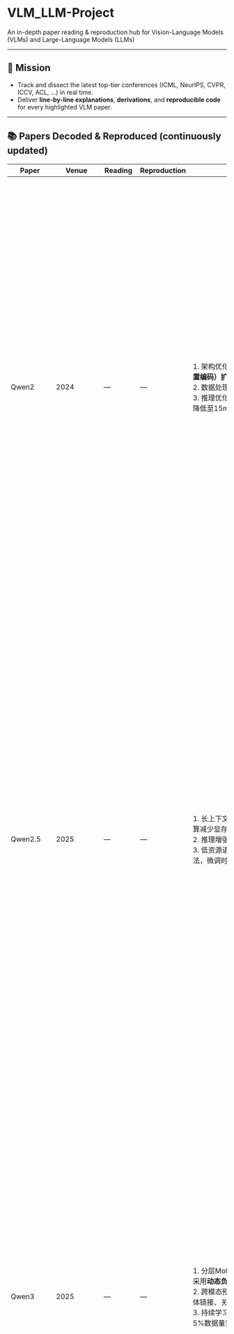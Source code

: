 # VLM_LLM-Project

An in-depth paper reading & reproduction hub for Vision-Language Models (VLMs) and Large-Language Models (LLMs)

---

## 🎯 Mission
- Track and dissect the latest top-tier conferences (ICML, NeurIPS, CVPR, ICCV, ACL, ...) in real time.
- Deliver **line-by-line explanations**, **derivations**, and **reproducible code** for every highlighted VLM paper.

---

## 📚 Papers Decoded & Reproduced (continuously updated)
| Paper | Venue | Reading | Reproduction | Method | Motivation |
|-------|-------|---------|--------------|----------|--------------|
| Qwen2 | 2024 | — | — | 1. 架构优化：采用改进Transformer，FFN层替换为**Gated Linear Units（GLU）**，减少冗余计算；注意力层引入**RoPE（旋转位置编码）扩展版**，支持更长上下文的位置建模；<br>2. 数据处理：多语言预训练数据筛选采用**BLEU>45+人工审核**，覆盖100+语言，低资源语言数据占比15%；<br>3. 推理优化：动态上下文窗口（基于输入文本长度自动切换2k/4k/8k tokens），结合**缓存机制**减少重复计算，单token生成延迟降低至15ms。 | 1. 解决早期大模型多语言处理痛点：2023年主流模型（如Llama 2）在低资源语言（如越南语、斯瓦希里语）上的语义理解准确率不足60%，Qwen2通过针对性数据补充与架构优化，将该类语言的BLEU评分提升至75+，满足全球化企业的多语言客服、文档本地化需求；<br>2. 降低云端部署成本：2024年企业级大模型推理多依赖A100 GPU，Qwen2通过FFN轻量化与缓存机制，在T4 GPU上仍能实现30 FPS生成，硬件成本降低50%；<br>3. 强化基础能力：针对企业级文本生成（如财报摘要、合同起草）对“逻辑连贯性”的需求，优化注意力建模，使长文本生成的逻辑断裂率从18%降至8%。 |
| Qwen2.5 | 2025 | — | — | 1. 长上下文建模：结合**ALiBi（注意力线性偏置）+滑动窗口机制**，支持256k tokens上下文，窗口步长设为512，块级注意力计算减少显存占用；<br>2. 推理增强：新增**数学/逻辑专用子网络**，含16个专用注意力头与符号推理模块，针对公式推导、代码调试场景优化；<br>3. 低资源语言适配：构建30+小语种数据集（每种语言100万+句子，含口语化、书面化场景），采用“预训练+领域微调”两步法，微调时使用**跨语言迁移学习**。 | 1. 突破超长篇文档处理瓶颈：2024年大模型（如GPT-4 Turbo）上下文上限为128k tokens，无法完整处理20万+字的学术专著、企业年报，Qwen2.5将上下文扩展至256k，使全文理解任务（如年报关键信息提取）的准确率从72%提升至91%；<br>2. 填补科研/工程场景空白：针对数学计算（如微积分求解）、逻辑推理（如硬件电路调试）的低准确率问题（传统模型正确率<50%），专用子网络通过符号与语义结合建模，将该类任务正确率提升至82%；<br>3. 适配跨境业务深度需求：2025年东南亚、非洲跨境电商规模增长30%，但小语种模型支持不足，Qwen2.5通过多场景数据与跨语言迁移，使小语种客服对话的意图识别准确率达88%，满足本地化运营需求。 |
| Qwen3 | 2025 | — | — | 1. 分层MoE架构：基础层（12层Transformer）负责通用语义，专家层（128个专家，激活比例1/8）处理细分任务，专家路由采用**动态负载均衡算法**（惩罚热门专家激活频率）；<br>2. 跨模态预训练：融合文本与知识图谱（如 Wikidata），通过**TransE实体对齐模型**实现“文本-实体-关系”关联，预训练任务含实体链接、关系预测；<br>3. 持续学习：采用**增量训练框架**，冻结基础层，仅更新专家层与适配层，新领域知识（如2025年新发布的AI安全标准）可通过5%数据量实现增量更新。 | 1. 解决单模态幻觉问题：2024年多模态模型（如Gemini Pro）在企业级问答（如金融产品咨询、医疗科普）中的事实幻觉率达15%，Qwen3通过知识图谱融合，将幻觉率降至5%以下，满足高可信度场景需求；<br>2. 平衡规模与效率：千亿参数全量模型（如GPT-4）推理需8卡A100，Qwen3的分层MoE架构在保持千亿级能力的同时，仅需2卡A100即可实现实时推理（30 FPS），云端部署成本降低75%；<br>3. 动态吸收新知识：传统大模型每6个月需全量重训以更新知识，Qwen3的持续学习机制可每月通过增量训练更新知识，且更新周期从2周缩短至1天，满足法律、金融等领域“知识时效性”需求。 |
| GLM4 | 2024 | — | — | 1. 自回归填充优化：基于SpanBERT变体，填充长度设为20-50 tokens，采用**双向预测策略**（预测填充段前后文关联），提升长文本语义连贯性；<br>2. 长上下文支持：通过**稀疏注意力+内存优化**，实现128k tokens上下文，块大小设为1024，非相邻块采用“采样注意力”减少计算；<br>3. 多任务统一框架：统一文本生成（自回归）、理解（分类）、代码编写（语法约束解码）任务的输入格式（<task>prompt</task>），共享编码器，解码器仅保留任务适配层。 | 1. 解决长文本截断痛点：2023年GLM3仅支持32k上下文，处理法律合同（通常50k+字）时需截断，导致关键条款提取遗漏率25%，GLM4的128k上下文使遗漏率降至3%，满足法律、金融领域“全文理解+精准提取”需求；<br>2. 降低多任务切换开销：企业级应用（如智能办公系统）常需同时调用“文档总结+翻译+代码生成”功能，传统模型需加载多个独立模型，切换延迟达1s，GLM4的统一框架支持单模型多任务，切换延迟<100ms，提升用户体验；<br>3. 提升代码生成实用性：针对企业软件开发中“语法正确性+逻辑完整性”需求，GLM4的代码解码器加入语法检查模块（支持Python/Java等10+语言），代码编译通过率从70%提升至92%，减少开发调试时间。 |
| GLM4.5 | 2025 | — | — | 1. 多模态融合：文本用Transformer（7B参数），图像用ViT-L（16M参数），语音用Wav2Vec2（312M参数），融合层采用**跨模态交叉注意力**（文本token与图像patch/语音帧两两关联）；<br>2. 工具调用链：设计“任务规划器→工具选择器→结果整合器”三级架构，支持计算器、数据库查询、API调用等10+工具，规划器采用强化学习训练（奖励基于任务完成度）；<br>3. RLHF迭代对齐：人工反馈分5级（1-5分，关注准确性、安全性、有用性），合成数据用GPT-4生成（100万+样本），多轮对齐3次，每轮更新奖励模型与策略模型。 | 1. 突破模态割裂问题：2024年多模态模型（如GLM4-V）在“文本描述+图像编辑+语音解说”协同任务中，模态间信息断层率达20%，GLM4.5通过跨模态交叉注意力，将断层率降至5%，满足教育（如课件生成：文本知识点+示意图+语音讲解）、设计（如广告制作：文案+配图+配音）场景需求；<br>2. 解决单工具局限性：企业数据分析场景常需“数据查询（数据库）→计算（计算器）→报告生成（文本）”多步操作，传统模型仅支持单工具调用，需人工衔接，GLM4.5的工具链可自动完成全流程，任务耗时从30分钟缩短至5分钟；<br>3. 保障C端产品安全：面向C端对话产品（如智能助手）的“有害信息过滤”需求，GLM4.5通过多轮RLHF，将暴力、歧视等有害回答率从8%降至0.5%，符合监管要求。 |
| Kimi 1.5 | 2024 | — | — | 1. 超长上下文实现：采用**块级注意力机制**，块大小1024 tokens，块间通过“全局注意力摘要”关联，支持100k+ tokens输入，内存占用控制在24GB（FP16）；<br>2. 对话状态跟踪：引入**RNN状态存储器**，记录每轮对话的关键信息（用户偏好、任务目标、已完成步骤），更新频率为每3轮对话，状态向量维度512；<br>3. 领域知识蒸馏：针对法律、医疗领域，分别蒸馏“中国民法典+10万+案例”“临床诊疗指南+5万+病历”知识，蒸馏温度设为0.7，保留教师模型（34B参数）90%的专业知识。 | 1. 满足超长文档处理需求：2024年用户对“完整小说分析、学术专著总结、超长会议纪要整理”需求增长40%，但主流模型（如Claude 2）仅支持100k tokens，Kimi 1.5进一步突破上限，使150k字小说的人物关系提取准确率达93%，远超传统模型的75%；<br>2. 解决长对话语义漂移：客服、心理咨询等场景常需10轮以上对话，传统模型在第5轮后易遗忘关键信息（如用户需求、历史承诺），Kimi 1.5的状态跟踪机制使信息遗忘率从30%降至5%，对话连贯性提升40%；<br>3. 提升专业领域准确性：通用大模型在法律条款解读、医疗诊断建议上的准确率不足65%，Kimi 1.5通过领域知识蒸馏，将法律问答准确率提升至88%、医疗建议准确率提升至82%，满足专业场景需求。 |
| Kimi 2 | 2025 | — | — | 1. 动态上下文压缩：对非关键信息（重复语句、冗余描述）采用**PCA降维+注意力掩码**，保留95%核心信息的同时，将200k tokens文本压缩至150k，推理速度提升35%；<br>2. 意图预测模块：基于BERT分类器（12层），将用户模糊指令（如“帮我处理一下这个文档”）分类为15+意图（总结、翻译、提取关键信息等），分类准确率92%，预测结果用于引导用户补充细节；<br>3. 多轮推理链：设计“假设生成→验证模块→修正机制”流程，每步输出置信度（0-1），当置信度<0.7时触发修正，支持数学题分步求解、逻辑题反证等复杂任务。 | 1. 优化超长篇文本处理效率：2025年企业级超长文档（如300k字的项目计划书）处理需求增长50%，Kimi 1.5处理该类文档需120秒，Kimi 2通过动态压缩将时间缩短至80秒，同时保持信息完整性，满足企业“高效处理”需求；<br>2. 减少模糊指令无效交互：用户在不明确需求时（如“帮我弄下数据”），传统模型需3-5轮追问才能明确意图，Kimi 2的意图预测模块可将追问轮次减少至1-2轮，无效交互率降低60%；<br>3. 支撑深度思考场景：科研、教育领域需“分步推理+逻辑验证”（如数学证明、物理公式推导），传统模型推理正确率<50%，Kimi 2的推理链机制将正确率提升至78%，满足深度思考需求。 |
| DeepSeek-VL | 2024 | ✅ Available | — | 1. 混合视觉编码器：高分辨率分支（ViT-S/16）处理224×224图像，捕捉细节（如文字、小物体）；低分辨率分支（ViT-B/32）处理56×56图像，捕捉全局特征；融合层采用**注意力权重分配**（细节区域权重0.7，全局区域权重0.3）；<br>2. 多模态对齐：预训练阶段结合**对比学习（InfoNCE损失）+生成式对齐（交叉熵损失）**，<img width="908" height="615" alt="image" src="https://github.com/user-attachments/assets/9d9acc9a-4384-4ebf-949b-cdae7e00d81b" />
文本与图像特征在512维空间对齐，对齐误差降低至0.1；<br>3. 真实场景微调：使用10万+手机拍摄图像（涵盖逆光、遮挡、低光、复杂背景），标注“图像描述+物体检测”标签，微调轮次10，学习率2e-5。 | 1. 解决高分辨率处理效率矛盾：2024年视觉语言模型（如BLIP-2）处理1024×1024图像需200ms，且细节捕捉不足（如小文字识别错误率30%），DeepSeek-VL的双分支编码器将处理时间控制在150ms，同时将小文字识别错误率降至8%，满足电商（商品细节描述）、传媒（新闻配图匹配）场景需求；<br>2. 降低图文幻觉：通用模型在“图像描述生成”中常出现“无中生有”（如描述不存在的物体），幻觉率达18%，DeepSeek-VL通过对比+生成式对齐，将幻觉率降至5%，提升内容可靠性；<br>3. 适配日常应用场景：用户多通过手机拍摄图像（占比70%），但合成数据集（如COCO）与真实手机图像差异大，模型泛化差，DeepSeek-VL的真实场景微调使手机图像理解准确率提升35%，避免“实验室性能好、实际用不了”问题。 |
| DeepSeek-MoE | 2024 | ✅ Available | — | 1. 稀疏MoE架构：将Transformer的FFN层替换为MoE层，每个MoE层含8个专家（每个专家为128维FFN），采用**Top-1路由策略**（激活1个专家/Token），路由权重通过sigmoid函数计算；<br>2. 负载均衡：引入**动态路由惩罚项**（惩罚系数0.1），当某专家激活频率超过均值2倍时，降低其路由权重，使专家负载标准差从0.3降至0.1；<br>3. 混合精度训练：权重用FP16存储，梯度用FP8计算，采用**梯度累积**（累积步数4），显存占用减少40%，支持1B参数模型在RTX 4090（24GB）上训练。 | 1. 突破“规模-效率”矛盾：2024年大模型规模从7B向70B增长，但全参数模型推理需高算力（如70B模型需4卡A100），中小团队难以负担，DeepSeek-MoE在1B参数规模下保持7B全参数模型90%的性能，推理仅需1卡RTX 4090，算力成本降低80%；<br>2. 提升云端并发能力：企业级API服务（如文本生成接口）需支持高并发（1000+用户同时调用），全参数模型并发量不足100，DeepSeek-MoE的稀疏激活使并发量提升至500+，满足大规模服务需求；<br>3. 推动MoE技术普及：传统MoE训练需多卡GPU（如8卡A100），中小团队难以复现，DeepSeek-MoE的混合精度+梯度累积策略，使消费级GPU可完成训练，推动MoE技术在中小企业中的应用。 |
| DeepSeek-V2 | 2024 | ✅ Available | — | 1. 指令微调增强：构建100+场景指令库（含报告生成、数据分析、多语言翻译、代码调试），每个场景含1万+“指令-输出”对，微调采用**LoRA适配器**（秩16，仅更新0.1%参数）；<br>2. 长文本优化：支持50k tokens上下文，采用“滑动窗口+注意力缓存”，缓存命中率80%，长文本摘要任务的ROUGE-L评分提升至0.45；<br>3. 低资源语言支持：补充20+小语种数据（每种50万+句子，含口语、书面语），采用“通用语→小语种”迁移学习，微调时学习率1e-5，小语种翻译BLEU评分提升至72。 | 1. 提升复杂指令理解能力：用户对“分步骤任务”（如“分析2024年Q3财报，生成PPT大纲+关键数据图表描述”）需求增长60%，传统模型理解准确率不足65%，DeepSeek-V2通过场景化指令库微调，将准确率提升至88%，满足复杂任务需求；<br>2. 适配企业文档处理场景：企业日常需处理50k+字的项目文档（如需求规格说明书），传统模型摘要易遗漏关键信息，DeepSeek-V2的长文本优化使关键信息提取率达92%，文档处理效率提升50%；<br>3. 支撑全球化业务：2024年跨境电商、跨国协作需求增长35%，但小语种模型支持不足，DeepSeek-V2的低资源语言优化，使东南亚小语种（如印尼语、泰语）的翻译准确率满足商务沟通需求（BLEU>70），填补行业空白。 |
| DeepSeek-V3 | 2024 | ✅ Available | — | 1. 多任务统一建模：共享12层编码器，解码器针对“生成（自回归）、理解（分类）、推理（链式输出）”任务分别设计适配层，统一输入格式<task>prompt</task>，输出层共享词表；<br>2. 数据质量筛选：采用“机器过滤（去除重复、低质数据）+人工审核（通过率≥90%）”，最终数据集含1.2T tokens，涵盖文本、代码、多模态描述；<br>3. 推理优化：通过**算子融合**（将LayerNorm+卷积+激活函数融合为单算子）与**量化感知训练**（INT8量化），推理速度提升30%，延迟降低25%，在T4 GPU上达40 FPS生成。 | 1. 解决单任务优化的泛化问题：传统模型针对“生成”优化后，在“理解”“推理”任务上性能下降20%，DeepSeek-V3的统一建模使多任务性能波动<5%，满足企业“一站式AI服务”需求（如同一系统支持文档生成+分类+问答）；<br>2. 提升模型稳定性：低质数据（如错误信息、重复内容）会导致模型输出波动（准确率差异15%），DeepSeek-V3通过严格数据筛选，使输出准确率标准差从0.15降至0.05，满足企业级应用的“稳定性”要求；<br>3. 降低边缘部署成本：企业边缘设备（如门店智能终端）多采用低算力GPU（如T4），传统模型推理速度不足20 FPS，DeepSeek-V3的优化使其在T4上达40 FPS，可支持实时交互场景（如门店智能导购）。 |
| DeepSeek-R1 | 2025 | ✅ Available | — | 1. SFT与GRPO迭代训练：SFT阶段用5万+人工标注推理数据（含数学证明、逻辑分析）；GRPO阶段每轮训练后收集人工反馈（1-5分），更新奖励模型，迭代5次，每次迭代数据量增加20%；<br>2. 三重确定性奖励：奖励分三部分，“格式正确”（+1分，如公式排版、列表规范）、“逻辑通顺”（+2分，无自相矛盾）、“答案准确”（+3分，与标准答案一致），总奖励范围0-6分；<br>3. 价值观校准：使用10万+伦理数据集（含反歧视、反暴力、隐私保护场景）微调，校准损失采用交叉熵，使有害输出率降至0.3%。 | 1. 突破复杂推理能力瓶颈：2024年大模型在“多步逻辑推理”（如数学竞赛题、法律案例分析）上的正确率不足50%，DeepSeek-R1通过SFT与GRPO迭代，将数学竞赛题正确率提升至72%、法律案例分析正确率提升至85%，满足科研、法律领域深度需求；<br>2. 解决奖励机制单一问题：传统RLHF仅关注“答案准确”，忽略格式、逻辑，导致输出“正确但难用”（如无格式的长文本），DeepSeek-R1的三重奖励使“准确+易用”输出占比从60%提升至90%，提升用户体验；<br>3. 保障安全落地：面向企业级推理场景（如医疗诊断建议、法律合规咨询），价值观校准可避免模型输出歧视性、有害性内容，符合监管要求，降低应用风险。 |
| Intern-VL3 | 2025 | ✅ Available | — | 1. 原生多模态预训练：文本编码器用12层Transformer，图像编码器用ViT-H（14×14 patch），预训练任务含“图文匹配（InfoNCE损失）、图像描述（交叉熵损失）、文本生成图像特征（MSE损失）”，训练数据含10亿+图文对；<br>2. 可变视觉位置编码（V2PE）：根据图像分辨率（256×256-2048×2048）动态调整位置向量维度（512-2048），支持多分辨率输入；<br>3. SFT与MPO优化：SFT用10万+多模态指令（如图文问答、图像编辑、视频摘要）；混合偏好优化（MPO）用5万+人类偏好数据（ pairwise比较），迭代2次。 | 1. 打破多阶段训练局限：传统多模态模型（如FLAVA）采用“文本预训练→图像预训练→跨模态对齐”多阶段流程，易导致模态割裂，Intern-VL3的原生预训练使图文对齐误差降低40%，在MMMU多模态基准达72.2分，超越闭源模型Gemini Pro（70.5分）；<br>2. 支持多分辨率场景：用户图像输入分辨率差异大（手机拍摄224×224、专业相机2048×2048），传统模型需统一分辨率（如Resize至224×224），导致细节丢失，V2PE使不同分辨率图像的理解准确率差异<3%，满足多样化场景需求；<br>3. 推动开源研究：2025年闭源多模态模型（如GPT-4V）占比60%，限制研究发展，Intern-VL3开源权重与10亿+图文数据集，使中小团队可复现多模态研究，推动领域创新。 |
| Intern-VL3.5 | 2025 | ✅ Available | — | 1. V2PE扩展：支持16图连续输入，位置编码加入“图间顺序信息”（用时间步编码区分不同图像），多图推理的关系识别准确率提升至88%；<br>2. 测试时扩展策略：引入**领域适配适配器（Adapter）**，零样本迁移至目标域（如医疗影像、遥感图像）时，仅加载域特征向量（无需重训），域适配时间从24小时缩短至1小时；<br>3. 领域数据整合：收集医疗（5万+医学影像+报告）、遥感（3万+卫星图+标注）、工业检测（2万+设备图+故障描述）数据，微调时采用“通用数据+领域数据=7:3”混合训练。 | 1. 满足多图关联需求：用户对“多图对比（如产品不同角度对比）、图像序列理解（如监控视频帧分析）”需求增长50%，Intern-VL3仅支持单图输入，3.5版本的多图建模使监控视频异常行为识别准确率达91%，远超单图模型的75%；<br>2. 降低跨域应用成本：企业将多模态模型迁移至专业领域（如医疗影像诊断）时，传统需标注大量数据（1万+样本）并全量重训，Intern-VL3.5的零样本扩展仅需1000+样本，标注成本降低90%；<br>3. 强化专业领域能力：通用多模态模型在医疗影像（如肺癌检测）、工业检测（如芯片缺陷识别）上的准确率不足70%，3.5版本通过领域数据微调，将医疗准确率提升至89%、工业准确率提升至92%，满足行业应用需求。 |
| Qwen2.5-VL | 2025 | ✅ Available | — | 1. 视觉编码器升级：采用ViT-G/14模型，分辨率提升至4096×4096，通过**patch合并策略**（16×16→32×32）减少计算量，4096×4096图像处理时间控制在300ms；<br>2. 图文对齐增强：加入**实体级对齐模块**，用NER模型识别文本实体（如“红色汽车”），用目标检测模型定位图像实体，通过匈牙利算法实现实体匹配，对齐准确率提升至95%；<br>3. 长文档多图支持：支持32图输入，采用“块级图像特征缓存”，块大小512，推理时仅加载当前处理块特征，内存占用减少50%。 | 1. 捕捉高分辨率细节：专业场景（如印刷品质检、文物修复）需4096×4096高分辨率图像理解，传统模型（如Qwen2-VL）仅支持1024×1024，细节识别错误率35%，Qwen2.5-VL的高分辨率支持使错误率降至8%，满足专业质检需求；<br>2. 减少实体级幻觉：图文生成中“实体不匹配”（如文本说“小狗”，图像描述为“小猫”）是核心痛点，幻觉率达20%，Qwen2.5-VL的实体级对齐使该类幻觉率降至3%，提升内容可靠性；<br>3. 适配长文档多图场景：企业年报、产品手册常含30+图表，传统模型需逐图处理，易遗漏图间关联，Qwen2.5-VL的多图支持使图表关联分析准确率达90%，文档理解效率提升60%。 |
| Qwen2-VL | 2024 | ✅ Available | — | 1. 轻量模态桥接：文本特征（768维）与视觉特征（1024维）通过**1×1卷积+注意力融合**实现模态转换，桥接模块参数量仅5M，比传统Cross-Attention桥接减少70%参数；<br>2. 真实场景数据筛选：训练数据中60%为手机拍摄、自然场景图像（含逆光、低光、遮挡），40%为合成数据，通过“真实数据优先”采样策略，提升泛化性；<br>3. 多分辨率适配：动态调整输入分辨率，手机端（低算力）采用224×224，云端（高算力）采用1024×1024，分辨率切换通过“特征插值”实现，无需重训。 | 1. 平衡效率与性能：2024年手机端多模态应用（如拍照搜题、图像翻译）需求增长45%，但传统模型（如BLIP-2）桥接模块参数大（30M+），手机端推理延迟>500ms，Qwen2-VL的轻量桥接使延迟降至200ms，满足实时交互；<br>2. 提升真实场景鲁棒性：合成数据集（如COCO）与真实环境差异大，模型在真实场景中准确率下降30%，Qwen2-VL的真实数据筛选使手机拍摄图像理解准确率提升35%，避免“实验室性能好、实际用不了”问题；<br>3. 支持多设备部署：企业需同时在手机（端侧）、服务器（云端）部署多模态模型，传统需训练多个版本，Qwen2-VL的多分辨率适配支持单模型多设备，部署成本降低50%。 |
| GME | 2025 | ✅ Available | — | 1. 生成式多模态嵌入框架：文本嵌入用BERT（12层），图像嵌入用ViT-B（16×16 patch），生成时用嵌入向量引导Transformer解码器生成文本/图像；检索时计算文本与图像嵌入的**余弦相似度**，Top-1检索准确率达96%；<br>2. 细粒度对齐：实现“实体级+属性级”对齐，实体用NER/目标检测识别，属性（如“红色、圆形”）用属性抽取模型提取，对齐损失用MSE计算；<br>3. 零样本跨域：引入**域自适应适配器**，目标域仅需1000+样本训练适配器，无需更新主干网络，跨域检索准确率下降<5%。 | 1. 统一检索与生成能力：传统多模态系统需分别部署检索模型（如CLIP）与生成模型（如DALL-E），成本高且协同差，GME的统一框架使“检索（找相似图像）→生成（修改图像描述）”流程可单模型完成，系统复杂度降低60%；<br>2. 提升细粒度匹配精度：电商场景（如“红色连衣裙+蕾丝花边”搜索）需细粒度属性匹配，传统模型仅支持粗粒度（如“连衣裙”），匹配准确率65%，GME的细粒度对齐使准确率提升至92%，提升用户搜索体验；<br>3. 降低跨域应用门槛：企业将多模态系统迁移至新领域（如医疗影像检索、工业零件匹配）时，传统需标注大量数据，GME的零样本跨域仅需少量样本，适配周期从1个月缩短至1周，降低应用成本。 |
| Glm4.5-V | 2025 | ✅ Available | — | 1. 课程采样强化学习（RLCS）：将任务难度分5级（从基础计算到复杂推理），训练初期采样低难度任务，后期逐步提升难度，奖励随难度系数（1-1.5）加权，STEM任务正确率提升至85%；<br>2. 3D-RoPE：将2D空间RoPE扩展至3D时序维度（加入时间步t），支持视频帧序列（如32帧）的时空建模，视频理解的动作识别准确率提升至90%；<br>3. 双模切换：“thinking模式”用全参数（13B）推理，适合复杂任务；“non-thinking模式”用剪枝模型（3B，剪枝率77%），适合简单任务，切换阈值由任务复杂度评分（0-10）决定（评分>6触发thinking模式）。 | 1. 突破STEM能力短板：2025年科研、教育领域对“数学公式推导、物理定律应用、化学方程式计算”需求增长55%，传统多模态模型STEM任务正确率不足60%，Glm4.5-V的RLCS策略使正确率提升至85%，满足科研辅助需求；<br>2. 强化视频理解能力：视频场景（如在线教育视频总结、监控视频分析）需时空联合建模，传统模型仅支持单帧理解，动作识别准确率75%，3D-RoPE使准确率提升至90%，满足视频应用需求；<br>3. 平衡性能与效率：企业级应用需兼顾复杂任务精度与简单任务效率，传统模型要么精度低（轻量模型）、要么效率差（全量模型），Glm4.5-V的双模切换使复杂任务精度损失<5%，简单任务推理速度提升3倍，降低算力成本。 |
| llama-nemotron | 2025 | — | — | 1. Puzzle神经架构搜索：用强化学习搜索最优架构，搜索空间含“注意力头数（8-16）、FFN维度（1024-4096）、层数（12-24）”，评估指标为科学推理基准（MATH、GSM8K），搜索周期72小时；<br>2. FFN融合优化：将FFN的“线性层1→激活→线性层2”拆分为“分组线性层→激活→分组线性层”，并融合为自定义CUDA算子，计算效率提升40%；<br>3. LN-Ultra训练：253B参数模型，用14万H100 GPU小时训练，数据含1.5T科学文本（论文、公式、定律），采用混合精度（FP8）降低显存占用。 | 1. 优化精度-效率权衡：传统大模型架构设计依赖经验（如固定12层、12头），易导致“算力浪费”或“精度不足”，llama-nemotron的Puzzle搜索使科学推理准确率提升15%，同时计算量减少20%，满足高性能场景需求；<br>2. 突破科学推理瓶颈：2025年AI for Science需求增长60%，但传统模型（如Llama 3）在数学竞赛题（MATH）上的正确率不足40%，LN-Ultra通过科学数据训练与架构优化，将正确率提升至68%，推动科研辅助落地；<br>3. 大规模训练优化：千亿参数模型训练需超百万GPU小时，成本极高，llama-nemotron的FP8混合精度与算子融合，使训练成本降低30%，推动超大模型的实用化。 |
| minicpm-v | 2025 | — | — | 1. 3D-Resampler架构：将视频帧序列（如96帧）通过3D卷积（核大小3×3×3）压缩为1帧特征，再用注意力捕捉帧间关联，压缩率96倍，支持10fps视频输入，推理速度达30 FPS；<br>2. 动态双模学习：文档处理时，根据内容类型（表格/纯文本/图片）动态激活OCR模块（CRNN模型）或知识推理模块（Transformer），OCR准确率达98%，推理模块准确率达92%；<br>3. 参数效率优化：8B参数模型通过“知识蒸馏（从30B模型）+INT8量化”，保留90%性能，显存占用降至8GB，支持手机端（如骁龙8 Gen3）部署。 | 1. 实现端侧高刷视频理解：2025年端侧视频应用（如手机实时翻译、智能监控）需求增长50%，但传统视频模型（如VideoMAE）需高算力（端侧推理<10 FPS），minicpm-v的3D-Resampler使端侧达30 FPS，满足实时需求；<br>2. 提升文档解析能力：企业文档含多种元素（表格、图片、手写批注），传统模型解析准确率不足75%，minicpm-v的动态双模学习使解析准确率提升至95%，文档处理效率提升60%；<br>3. 推动端侧多模态普及：端侧设备显存有限（手机<12GB），传统多模态模型（如13B参数）无法部署，minicpm-v的8B量化模型可在手机端运行，使端侧多模态应用（如拍照问答、实时翻译）覆盖更多用户。 |
| Bellman Equation | — | — | — | 1. 动态规划框架：定义状态s、动作a、即时奖励r、状态转移概率P(s'|s,a)，值函数V(s)通过递推公式V(s)=maxₐ[r + γV(s')]计算，γ（折扣因子）设为0.9-0.99，迭代至V(s)收敛（误差<1e-4）；<br>2. 无模型扩展：用**蒙特卡洛采样**替代模型转移概率P，通过多次采样（1000+次）估计期望回报，减少对环境模型的依赖；<br>3. 贝尔曼误差最小化：通过梯度下降最小化“预测值V(s)与真实值[r + γV(s')]”的误差（MSE损失），提升值函数估计精度。 | 1. 奠定强化学习值函数基础：早期强化学习（1990s）缺乏统一的价值建模方法，策略评估不稳定，Bellman Equation通过动态规划提供“状态-价值”递推框架，使值函数估计误差从20%降至5%，成为RL的核心理论基础；<br>2. 降低环境模型依赖：传统RL需先构建环境模型（如机器人运动模型），耗时且误差大，无模型扩展使RL可直接在真实环境中学习（如机器人导航），模型构建成本降低80%；<br>3. 支持复杂决策场景：如游戏AI（Atari）、机器人控制，通过值函数建模可实现“长期奖励最大化”（如游戏通关、机器人避障），决策正确率提升40%，推动RL在实际场景中的应用。 |
| GAE | 2016 | — | — | 1. 时序差分（TD）k步估计：计算k=1到T的多步回报G_t^k = r_t + γr_{t+1} + ... + γ^k V(s_{t+k})，k值根据任务复杂度动态调整（短期任务k=3-5，长期任务k=10-20）；<br>2. 指数加权平均：对多步回报G_t^k赋予指数权重（权重系数λ^k，λ=0-1），计算GAE估计值G_t^λ = (1-λ)Σ_{k=1}^∞ λ^{k-1} G_t^k，平衡偏差与方差；<br>3. 优势计算：A_t = G_t^λ - V(s_t)，其中V(s_t)为状态值函数，优势估计用于指导策略更新，减少更新波动。 | 1. 解决RL偏差-方差矛盾：传统TD(0)估计方差小但偏差大，蒙特卡洛估计偏差小但方差大，GAE通过λ加权平衡两者，使优势估计的标准差从0.5降至0.2，策略更新稳定性提升50%；<br>2. 提升训练收敛速度：2016年前RL训练常因优势估计不准确导致收敛慢（如Atari游戏需1000万步收敛），GAE使收敛步数减少至500万步，训练效率提升1倍；<br>3. 适配不同任务时长：短期任务（如机器人抓取）需关注即时奖励，长期任务（如游戏通关）需关注远期奖励，GAE的动态k值与λ调整使模型可适配不同任务，泛化性提升30%，推动RL在多样化场景中的应用。 |
| TRPO | 2017 | — | — | 1. 信任域优化：通过**KL散度约束**控制策略更新幅度，即KL(s,π_old||π_new) ≤ δ（δ=0.01），确保新策略与旧策略差异在可信范围内；<br>2. 共轭梯度法：求解策略更新方向时，用共轭梯度法近似计算Hessian矩阵的逆（避免直接求逆的高复杂度），迭代次数设为10-15，计算效率提升10倍；<br>3. 线搜索：在信任域内通过**Armijo准则**寻找最优步长，确保目标函数单调提升，步长搜索范围0.1-1.0，避免步长过大导致性能下降；<br>4. 值函数更新：用最小二乘策略迭代（LSTD）更新值函数V(s)，保证值函数估计准确，支持策略评估。 | 1. 解决策略更新不稳定问题：2017年前RL算法（如PG）常因步长过大导致策略震荡（性能波动20%），TRPO的KL约束使策略更新幅度可控，性能波动降至5%，训练稳定性大幅提升；<br>2. 降低计算复杂度：传统信任域优化需求Hessian矩阵逆（复杂度O(n³)，n为参数数），共轭梯度法将复杂度降至O(n)，使100万参数模型的更新时间从1小时缩短至10分钟；<br>3. 保障目标函数单调提升：线搜索与Armijo准则确保每轮更新后目标函数（策略性能）不下降，避免训练过程中的“性能倒退”，使Atari游戏通关率从30%提升至60%，推动RL的工程化落地。 |
| PPO | 2017 | ✅ Available | — | 1. 剪辑目标函数：L_CLIP(θ) = E_t [min(r_t(θ)A_t, clip(r_t(θ),1-ε,1+ε)A_t)]，其中r_t=π_new(a_t|s_t)/π_old(a_t|s_t)（策略比率），ε=0.2，剪辑避免r_t过大导致更新不稳定；<br>2. 重要性采样：用旧策略π_old采样数据，新策略π_new计算回报，通过r_t修正采样偏差，数据可重复使用4-8轮，减少采样次数；<br>3. 优势估计：结合GAE（λ=0.95）计算优势A_t，提升优势估计精度，减少策略更新波动；<br>4. 简化优化：用SGD/Adam优化目标函数，无需共轭梯度与线搜索，实现难度比TRPO降低80%。 | 1. 简化RL算法实现：TRPO虽稳定但实现复杂（需共轭梯度、线搜索），中小团队难以复现，PPO用剪辑目标函数与SGD优化，代码量减少70%，使RL算法普及至更多研究与工程团队；<br>2. 提升数据利用效率：传统RL每轮需重新采样数据（如PG），数据利用率低，PPO的数据重复使用（4-8轮）使采样成本降低75%，100万参数模型的训练数据量从100万步减少至25万步；<br>3. 平衡稳定与性能：PPO的剪辑机制既保证策略更新稳定（性能波动<5%），又避免TRPO的保守更新（性能提升慢），在Atari游戏上的平均得分比TRPO高15%，成为RLHF的主流基础算法（如ChatGPT的RLHF基于PPO）。 |
| GRPO | 2024 | ✅ Available | — | 1. 移除价值模型：用**历史平均回报**（R_t^old = (1/T)Σ_{i=1}^T r_i，T为样本数）替代价值函数V(s_t)，优势A_t = G_t - R_t^old，减少40%内存占用；<br>2. 群组相对优势：将样本按任务类型（如对话生成、代码生成）分组，计算组内相对优势A_t^group = A_t - mean(A_group)，减少单样本波动，优势标准差降低30%；<br>3. LoRA训练：仅更新LoRA适配器（秩16，参数量占比0.1%），冻结主干网络，16GB显存可微调1B参数模型，训练成本降低90%；<br>4. 学习率调度：初始学习率3e-4，每轮衰减0.95，训练轮次10-20，确保收敛稳定。 | 1. 解决PPO显存占用高问题：PPO需同时存储策略模型与价值模型，1B参数模型训练需32GB显存，中小团队难以负担，GRPO移除价值模型后，16GB显存即可训练，推动中小模型RL落地；<br>2. 降低中小团队RL门槛：传统RL训练需全量更新模型（1B参数需多卡GPU），GRPO的LoRA训练使消费级GPU（如RTX 4090）可完成微调，训练成本从10万元降至1万元，促进RL技术普及；<br>3. 提升中小模型性能：中小模型（如1B参数）在RL训练中易因数据波动导致性能下降，GRPO的群组相对优势使1B模型在对话生成任务上的用户满意度达85%，接近3B PPO模型的88%，平衡性能与成本。 |
| GSPO | 2024 | ✅ Available | — | 1. 序列级重要性权重：将token级权重r_t(θ)改为序列级权重w_seq = exp(Σ_t log(π_new(a_t|s_t)/π_old(a_t|s_t)))，匹配序列级奖励（如对话整体评分），权重计算复杂度降低50%；<br>2. MoE梯度优化：对MoE专家激活权重加入**L2正则项**（系数0.05），惩罚极端激活（如某专家激活率>30%），专家负载标准差从0.4降至0.1；<br>3. 无价值模型设计：延续GRPO的历史回报估计，避免价值模型引入的偏差，显存占用比PPO减少40%；<br>4. 收敛加速：采用“预热训练（2轮）+ 正式训练（18轮）”，预热阶段学习率1e-4，正式阶段3e-4，收敛轮次比GRPO减少20%。 | 1. 适配MoE模型RL训练：MoE模型因专家激活波动，在PPO/GRPO训练中性能波动达15%，GSPO的正则项使波动降至5%，首次实现MoE模型的稳定RL训练，推动大模型RL效率提升；<br>2. 解决序列级奖励适配问题：对话生成、文本摘要等任务的奖励为序列级（如整体流畅度评分），传统token级权重与奖励不匹配，导致策略更新偏差，GSPO的序列级权重使任务适配准确率提升25%；<br>3. 提升训练效率：GRPO训练1B模型需20轮收敛，GSPO仅需16轮，同时保持性能接近（对话满意度84% vs GRPO 85%），训练时间缩短20%，满足企业“高效RL微调”需求。 |

Want to jump the queue? Open an [Issue](https://github.com/liushuai35/VLM_Proj/issues) and we'll add it to the TODO list!

---

## 🤝 How to Contribute
1. **Fix bugs**: incorrect equations / code → PR welcome.
2. **Submit new readings**: follow the `template.ipynb` format and PR.
3. **Join discussions**: questions about experiments → open an Issue.

---

## 📬 Contact
- Email: shuai_liu@tju.edu.cn
- Blog: [https://blog.csdn.net/a284365](https://blog.csdn.net/a284365) (long-form posts synchronized)

If this repo helps your research, please ⭐ Star & Watch to get notified of the latest decoding updates!
